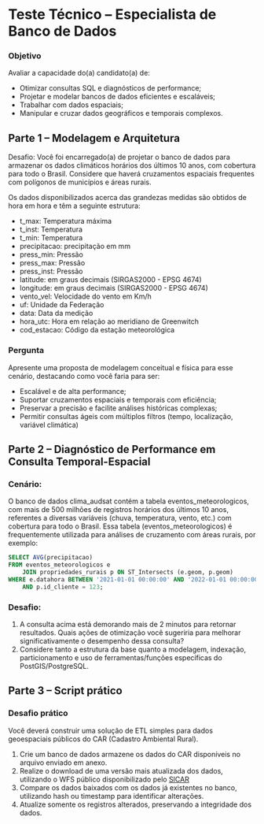# Teste Técnico – Especialista de Banco de Dados

### Objetivo

Avaliar a capacidade do(a) candidato(a) de:

- Otimizar consultas SQL e diagnósticos de performance;
- Projetar e modelar bancos de dados eficientes e escaláveis;
- Trabalhar com dados espaciais;
- Manipular e cruzar dados geográficos e temporais complexos.

## Parte 1 – Modelagem e Arquitetura

Desafio: Você foi encarregado(a) de projetar o banco de dados para armazenar os dados climáticos horários dos últimos 10 anos, com cobertura para todo o Brasil. Considere que haverá cruzamentos espaciais frequentes com polígonos de municípios e áreas rurais.

Os dados disponibilizados acerca das grandezas medidas são obtidos de hora em hora e têm a seguinte estrutura:

- t_max: Temperatura máxima
- t_inst: Temperatura
- t_min: Temperatura
- precipitacao: precipitação em mm
- press_min: Pressão
- press_max: Pressão
- press_inst: Pressão
- latitude: em graus decimais (SIRGAS2000 - EPSG 4674)
- longitude: em graus decimais (SIRGAS2000 - EPSG 4674)
- vento_vel: Velocidade do vento em Km/h
- uf: Unidade da Federação
- data: Data da medição
- hora_utc: Hora em relação ao meridiano de Greenwitch
- cod_estacao: Código da estação meteorológica

### Pergunta

Apresente uma proposta de modelagem conceitual e física para esse cenário, destacando como você faria para ser:

- Escalável e de alta performance;
- Suportar cruzamentos espaciais e temporais com eficiência;
- Preservar a precisão e facilite análises históricas complexas;
- Permitir consultas ágeis com múltiplos filtros (tempo, localização, variável climática)

## Parte 2 – Diagnóstico de Performance em Consulta Temporal-Espacial

### Cenário:

O banco de dados clima_audsat contém a tabela eventos_meteorologicos, com mais de 500 milhões de registros horários dos últimos 10 anos, referentes a diversas variáveis (chuva, temperatura, vento, etc.) com cobertura para todo o Brasil. Essa tabela (eventos_meteorologicos) é frequentemente utilizada para análises de cruzamento com áreas rurais, por exemplo:

```sql
SELECT AVG(precipitacao)
FROM eventos_meteorologicos e
    JOIN propriedades_rurais p ON ST_Intersects (e.geom, p.geom)
WHERE e.datahora BETWEEN '2021-01-01 00:00:00' AND '2022-01-01 00:00:00'
    AND p.id_cliente = 123;
```

### Desafio:

1. A consulta acima está demorando mais de 2 minutos para retornar resultados. Quais ações de otimização você sugeriria para melhorar significativamente o desempenho dessa consulta?
1. Considere tanto a estrutura da base quanto a modelagem, indexação, particionamento e uso de ferramentas/funções específicas do PostGIS/PostgreSQL.

## Parte 3 – Script prático

### Desafio prático

Você deverá construir uma solução de ETL simples para dados geoespaciais públicos do CAR (Cadastro Ambiental Rural).

1. Crie um banco de dados armazene os dados do CAR disponíveis no arquivo enviado em anexo.
1. Realize o download de uma versão mais atualizada dos dados, utilizando o WFS público disponibilizado pelo [SICAR](https://geoserver.car.gov.br/geoserver/sicar/ows?version=1.0.0&typeName=sicar%3Asicar_imoveis_ac)
1. Compare os dados baixados com os dados já existentes no banco, utilizando hash ou timestamp para identificar alterações.
1. Atualize somente os registros alterados, preservando a integridade dos dados.
